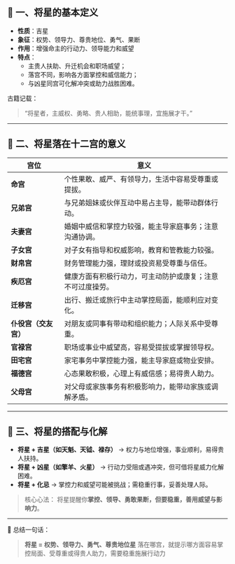 ## 🏅 一、将星的基本定义

- **性质**：吉星
- **象征**：权势、领导力、尊贵地位、勇气、果断
- **作用**：增强命主的行动力、领导能力和威望
- **特点**：
  - 主贵人扶助、升迁机会和职场威望；
  - 落宫不同，影响各方面掌控和威信能力；
  - 与凶星同宫可化解冲突或助力战胜困难。

古籍记载：

> “将星者，主威权、勇略、贵人相助，能统事理，宜施展才干。”

------

## 🧩 二、将星落在十二宫的意义

| 宫位                 | 意义                                                       |
| -------------------- | ---------------------------------------------------------- |
| **命宫**             | 个性果敢、威严、有领导力，生活中容易受尊重或提拔。         |
| **兄弟宫**           | 与兄弟姐妹或伙伴互动中易占主导，能带动群体行动。           |
| **夫妻宫**           | 婚姻中威信和掌控力较强，能主导家庭事务；注意沟通协调。     |
| **子女宫**           | 对子女有指导和权威影响，教育和管教能力较强。               |
| **财帛宫**           | 财务管理能力强，理财或投资易受尊重与信任。                 |
| **疾厄宫**           | 健康方面有积极行动力，可主动防护或康复；注意不可过度操劳。 |
| **迁移宫**           | 出行、搬迁或旅行中主动掌控局面，能顺利应对变化。           |
| **仆役宫（交友宫）** | 对朋友或同事有带动和组织能力；人际关系中受尊重。           |
| **官禄宫**           | 职场或事业中威望高，容易受提拔或掌握领导权。               |
| **田宅宫**           | 家宅事务中掌控能力强，能主导家庭或物业安排。               |
| **福德宫**           | 心态果敢积极，心理上有威信感；易得贵人助力。               |
| **父母宫**           | 对父母或家族事务有积极影响力，能带动家族或调解矛盾。       |

------

## 🔮 三、将星的搭配与化解

- **将星 + 吉星（如天魁、天钺、禄存）** → 权力与地位增强，事业顺利，易得贵人扶持。
- **将星 + 凶星（如擎羊、火星）** → 行动力受阻或遇冲突，但可借将星威力化解困难。
- **将星 + 化忌** → 掌控力和威望可能被挑战；需稳重行事，妥善处理人际。

> 核心心法：
>  将星提醒你**掌控、领导、勇敢果断，但要稳重，善用威望与影响力**。

------

📘 总结一句话：

> **将星 = 权势、领导力、勇气、尊贵地位星**
>  落在哪宫，就提示哪方面容易掌控局面、受尊重或得贵人助力，需要稳重施展行动力